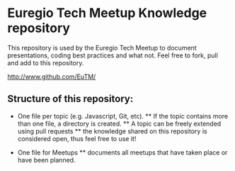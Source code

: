 Euregio Tech Meetup Knowledge repository
========================================
This repository is used by the Euregio Tech Meetup to document presentations, coding best practices and what not. Feel free to fork, pull and add to this repository.

http://www.github.com/EuTM/

Structure of this repository:
-----------------------------

* One file per topic (e.g. Javascript, Git, etc). 
** If the topic contains more than one file, a directory is created. 
** A topic can be freely extended using pull requests
** the knowledge shared on this repository is considered open, thus feel free to use it!

* One file for Meetups
** documents all meetups that have taken place or have been planned.

